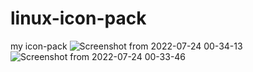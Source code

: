 # linux-icon-pack
my icon-pack
![Screenshot from 2022-07-24 00-34-13](https://user-images.githubusercontent.com/103053714/180626134-a9a72ebc-921d-470b-81ec-35445905531f.png)
![Screenshot from 2022-07-24 00-33-46](https://user-images.githubusercontent.com/103053714/180626136-44cff912-c9f9-4de6-b784-7b7c1bceebae.png)

